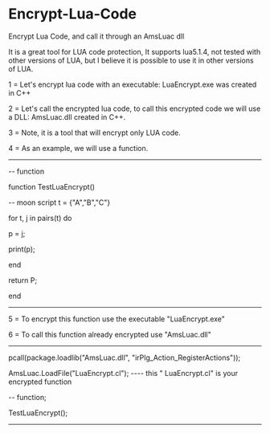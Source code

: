 # Encrypt-Lua-Code
Encrypt Lua Code, and call it through an AmsLuac dll


It is a great tool for LUA code protection,
It supports lua5.1.4, not tested with other versions of LUA, but I believe it is possible to use it in other versions of LUA.

1 = Let's encrypt lua code with an executable: LuaEncrypt.exe was created in C++

2 = Let's call the encrypted lua code, to call this encrypted code we will use a DLL: AmsLuac.dll created in C++.

3 = Note, it is a tool that will encrypt only LUA code.

4 = As an example, we will use a function.
-------------------------------------------------- ---------------------------------------------
-- function

function TestLuaEncrypt()

-- moon script
t = {"A","B","C"}

for t, j in pairs(t) do

p = j;

print(p);

end

return P;

end
-------------------------------------------------- ---------------------------------------------
5 = To encrypt this function use the executable "LuaEncrypt.exe"

6 = To call this function already encrypted use "AmsLuac.dll"

-------------------------------------------------- ---------------------------------------------
pcall(package.loadlib("AmsLuac.dll", "irPlg_Action_RegisterActions"));

AmsLuac.LoadFile("LuaEncrypt.cl"); ---- this " LuaEncrypt.cl" is your encrypted function

-- function;

TestLuaEncrypt();
-------------------------------------------------- ---------------------------------------------
